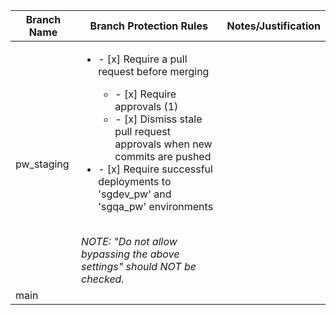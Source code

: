 | Branch Name | Branch Protection Rules | Notes/Justification |
| --- | --- | --- |
| pw_staging | <ul><li>- [x] Require a pull request before merging</li><ul><li>- [x] Require approvals (1)</li><li>- [x] Dismiss stale pull request approvals when new commits are pushed</li></ul><li>- [x] Require successful deployments to 'sgdev_pw' and 'sgqa_pw' environments</li></ul><br>_NOTE: "Do not allow bypassing the above settings" should NOT be checked._ |  |
| main |  |  |